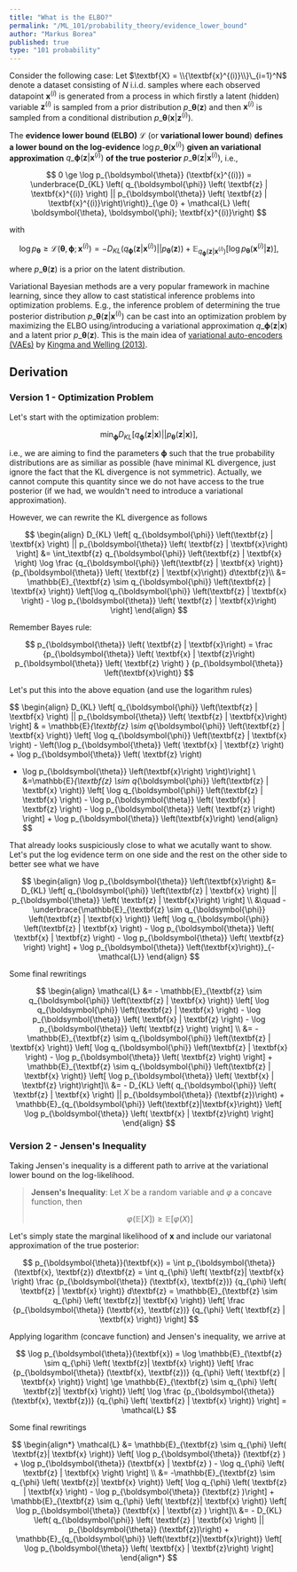 ```yaml
---
title: "What is the ELBO?"
permalink: "/ML_101/probability_theory/evidence_lower_bound"
author: "Markus Borea"
published: true
type: "101 probability"
---
```



Consider the following case:
Let $\textbf{X} = \\{\textbf{x}^{(i)}\\}\_{i=1}^N$ denote a dataset
consisting of $N$ i.i.d. samples where each observed datapoint
$\textbf{x}^{(i)}$ is generated from a process in which firstly a
latent (hidden) variable $\textbf{z}^{(i)}$ is sampled from a prior
distribution $p\_{\boldsymbol{\theta}} (\textbf{z})$ and then
$\textbf{x}^{(i)}$ is sampled from a conditional distribution
$p\_{\boldsymbol{\theta}} \left(\textbf{x} | \textbf{z}^{(i)}\right)$.

The **evidence lower bound (ELBO)** $\mathcal{L}$ (or **variational lower
bound**) **defines a lower bound on the log-evidence** $\log
p\_{\boldsymbol{\theta}}(\textbf{x}^{(i)})$ **given an variational
approximation** $q\_{\boldsymbol{\phi}} \left(\textbf{z} |
\textbf{x}^{(i)} \right)$ **of the true posterior**
$p\_{\boldsymbol{\theta}} \left( \textbf{z} |
\textbf{x}^{(i)}\right)$, i.e.,

$$
  0 \ge \log p_{\boldsymbol{\theta}} (\textbf{x}^{(i)}) = \underbrace{D_{KL} \left(
  q_{\boldsymbol{\phi}} \left( \textbf{z} | \textbf{x}^{(i)} \right)
  ||
  p_{\boldsymbol{\theta}} \left( \textbf{z} |
  \textbf{x}^{(i)}\right)\right)}_{\ge 0} + \mathcal{L} \left(
  \boldsymbol{\theta}, \boldsymbol{\phi}; \textbf{x}^{(i)}\right)
$$

with

$$
  \log p_{\boldsymbol{\theta}} \ge
  \mathcal{L} \left( \boldsymbol{\theta}, \boldsymbol{\phi};
  \textbf{x}^{(i)} \right) = - D_{KL} \left( q_{\boldsymbol{\phi}}
  \left( \textbf{z} | \textbf{x}^{(i)} \right) ||
  p_{\boldsymbol{\theta}} (\textbf{z})\right) +
  \mathbb{E}_{q_{\boldsymbol{\phi}}
  \left(\textbf{z}|\textbf{x}^{(i)}\right)} \left[ \log
  p_{\boldsymbol{\theta}} \left( \textbf{x}^{(i)} | \textbf{z}\right) \right],
$$

where $p\_{\boldsymbol{\theta}} (\textbf{z})$ is a prior on the latent
distribution.

Variational Bayesian methods are a very popular framework in machine
learning, since they allow to cast statistical inference problems into
optimization problems. E.g., the inference problem of determining the
true posterior distribution $p\_{\boldsymbol{\theta}} \left( \textbf{z} |
\textbf{x}^{(i)}\right)$ can be cast into an optimization problem by
maximizing the ELBO using/introducing a variational approximation
$q\_{\boldsymbol{\phi}} \left(\textbf{z} | \textbf{x} \right)$ and a
latent prior $p\_{\boldsymbol{\theta}} (\textbf{z})$. This is the main
idea of [variational auto-encoders
(VAEs)](https://borea17.github.io/paper_summaries/auto-encoding_variational_bayes)
by [Kingma and Welling (2013)](https://arxiv.org/abs/1312.6114).

## Derivation

### Version 1 - Optimization Problem

Let's start with the optimization problem:

$$
  \min_{\boldsymbol{\phi}} D_{KL} \left[ q_{\boldsymbol{\phi}} \left(\textbf{z} | \textbf{x} \right) || p_{\boldsymbol{\theta}} \left( \textbf{z} |
\textbf{x}\right) \right],
$$

i.e., we are aiming to find the parameters $\boldsymbol{\phi}$ such
that the true probability distributions are as similiar as possible
(have minimal KL divergence, just ignore the fact that the KL
divergence is not symmetric). Actually, we cannot compute this
quantity since we do not have access to the true posterior (if we had,
we wouldn't need to introduce a variational approximation).

However, we can rewrite the KL divergence as follows

$$
\begin{align}
D_{KL} \left[ q_{\boldsymbol{\phi}} \left(\textbf{z} | \textbf{x} \right) || p_{\boldsymbol{\theta}} \left( \textbf{z} |
\textbf{x}\right) \right] &= \int_\textbf{z}
q_{\boldsymbol{\phi}} \left(\textbf{z} | \textbf{x} \right) \log \frac
{q_{\boldsymbol{\phi}} \left(\textbf{z} | \textbf{x} \right)} {p_{\boldsymbol{\theta}} \left( \textbf{z} |
\textbf{x}\right)} d\textbf{z}\\
&= \mathbb{E}_{\textbf{z} \sim q_{\boldsymbol{\phi}} \left(\textbf{z}
| \textbf{x} \right)}
\left[\log q_{\boldsymbol{\phi}} \left(\textbf{z} | \textbf{x} \right) - \log p_{\boldsymbol{\theta}} \left( \textbf{z} |
\textbf{x}\right) \right]
\end{align}
$$

Remember Bayes rule:

$$
p_{\boldsymbol{\theta}} \left( \textbf{z} |
\textbf{x}\right) = \frac {p_{\boldsymbol{\theta}} \left( \textbf{x} |
\textbf{z}\right) p_{\boldsymbol{\theta}} \left( \textbf{z} \right)  }
{p_{\boldsymbol{\theta}} \left(\textbf{x}\right)}
$$

Let's put this into the above equation (and use the logarithm rules)

$$
\begin{align}
D_{KL} \left[ q_{\boldsymbol{\phi}} \left(\textbf{z} | \textbf{x} \right) || p_{\boldsymbol{\theta}} \left( \textbf{z} |
\textbf{x}\right) \right] & =  \mathbb{E}_{\textbf{z} \sim q_{\boldsymbol{\phi}} \left(\textbf{z}
| \textbf{x} \right)}
\left[ \log q_{\boldsymbol{\phi}} \left(\textbf{z} | \textbf{x}
\right) - \left(\log  p_{\boldsymbol{\theta}} \left( \textbf{x} |
\textbf{z} \right) + \log p_{\boldsymbol{\theta}} \left( \textbf{z} \right)
- \log p_{\boldsymbol{\theta}} \left(\textbf{x}\right)
 \right)\right] \\
 &=\mathbb{E}_{\textbf{z} \sim q_{\boldsymbol{\phi}} \left(\textbf{z}
| \textbf{x} \right)}
\left[ \log q_{\boldsymbol{\phi}} \left(\textbf{z} | \textbf{x}
\right) - \log  p_{\boldsymbol{\theta}} \left( \textbf{x} |
\textbf{z} \right) - \log p_{\boldsymbol{\theta}} \left( \textbf{z} \right)
\right] + \log p_{\boldsymbol{\theta}} \left(\textbf{x}\right)
\end{align}
$$

That already looks suspiciously close to what we acutally want to
show. Let's put the log evidence term on one side and the rest on the
other side to better see what we have

$$
\begin{align}
\log p_{\boldsymbol{\theta}} \left(\textbf{x}\right) &=  D_{KL} \left[ q_{\boldsymbol{\phi}} \left(\textbf{z} | \textbf{x} \right) || p_{\boldsymbol{\theta}} \left( \textbf{z} |
\textbf{x}\right) \right] \\
&\quad - \underbrace{\mathbb{E}_{\textbf{z} \sim q_{\boldsymbol{\phi}} \left(\textbf{z}
| \textbf{x} \right)}
\left[ \log q_{\boldsymbol{\phi}} \left(\textbf{z} | \textbf{x}
\right) - \log  p_{\boldsymbol{\theta}} \left( \textbf{x} |
\textbf{z} \right) - \log p_{\boldsymbol{\theta}} \left( \textbf{z} \right)
\right] + \log p_{\boldsymbol{\theta}} \left(\textbf{x}\right)}_{- \mathcal{L}}
\end{align}
$$

Some final rewritings

$$
\begin{align}
\mathcal{L} &= - \mathbb{E}_{\textbf{z} \sim q_{\boldsymbol{\phi}} \left(\textbf{z}
| \textbf{x} \right)}
\left[ \log q_{\boldsymbol{\phi}} \left(\textbf{z} | \textbf{x}
\right) - \log  p_{\boldsymbol{\theta}} \left( \textbf{x} |
\textbf{z} \right) - \log p_{\boldsymbol{\theta}} \left( \textbf{z} \right)
\right] \\
&= -\mathbb{E}_{\textbf{z} \sim q_{\boldsymbol{\phi}} \left(\textbf{z}
| \textbf{x} \right)}
\left[ \log q_{\boldsymbol{\phi}} \left(\textbf{z} | \textbf{x}
\right) - \log p_{\boldsymbol{\theta}} \left( \textbf{z} \right)
\right] + \mathbb{E}_{\textbf{z} \sim q_{\boldsymbol{\phi}} \left(\textbf{z}
| \textbf{x} \right)} \left[ \log  p_{\boldsymbol{\theta}} \left( \textbf{x} |
\textbf{z} \right)\right]\\
&= - D_{KL} \left( q_{\boldsymbol{\phi}}
  \left( \textbf{z} | \textbf{x} \right) ||
  p_{\boldsymbol{\theta}} (\textbf{z})\right) +
  \mathbb{E}_{q_{\boldsymbol{\phi}}
  \left(\textbf{z}|\textbf{x}\right)} \left[ \log
  p_{\boldsymbol{\theta}} \left( \textbf{x} | \textbf{z}\right) \right]
\end{align}
$$


### Version 2 - Jensen's Inequality

Taking Jensen's inequality is a different path to arrive at the variational
lower bound on the log-likelihood.

>**Jensen's Inequality**: Let $X$ be a random variable and $\varphi$ a concave function, then
>
>$$
>\varphi \Big(\mathbb{E} \left[ X \right] \Big) \ge \mathbb{E} \Big[ \varphi
>\left( X \right) \Big]
>$$


Let's simply state the marginal likelihood of $\textbf{x}$ and include our
variatonal approximation of the true posterior:

$$
p_{\boldsymbol{\theta}}(\textbf{x})
=  \int p_{\boldsymbol{\theta}} (\textbf{x}, \textbf{z}) d\textbf{z}
= \int q_{\phi} \left( \textbf{z}| \textbf{x} \right)
\frac {p_{\boldsymbol{\theta}} (\textbf{x}, \textbf{z})}
{q_{\phi} \left( \textbf{z} | \textbf{x} \right)} d\textbf{z} =
\mathbb{E}_{\textbf{z} \sim q_{\phi} \left( \textbf{z}| \textbf{x} \right)}
\left[
\frac {p_{\boldsymbol{\theta}} (\textbf{x}, \textbf{z})}
{q_{\phi} \left( \textbf{z} | \textbf{x} \right)} \right]
$$

Applying logarithm (concave function) and Jensen's inequality, we arrive at

$$
\log p_{\boldsymbol{\theta}}(\textbf{x}) = \log
\mathbb{E}_{\textbf{z} \sim q_{\phi} \left( \textbf{z}| \textbf{x} \right)}
\left[
\frac {p_{\boldsymbol{\theta}} (\textbf{x}, \textbf{z})}
{q_{\phi} \left( \textbf{z} | \textbf{x} \right)} \right] \ge
\mathbb{E}_{\textbf{z} \sim q_{\phi} \left( \textbf{z}| \textbf{x} \right)}
\left[ \log
\frac {p_{\boldsymbol{\theta}} (\textbf{x}, \textbf{z})}
{q_{\phi} \left( \textbf{z} | \textbf{x} \right)}
\right] = \mathcal{L}
$$

Some final rewritings

$$
\begin{align*}
\mathcal{L} &=
\mathbb{E}_{\textbf{z} \sim q_{\phi} \left( \textbf{z}| \textbf{x} \right)}
\left[ \log
p_{\boldsymbol{\theta}} (\textbf{z} )  + \log p_{\boldsymbol{\theta}}
(\textbf{x} | \textbf{z} )  - \log q_{\phi} \left( \textbf{z} | \textbf{x}
\right) \right] \\
&=
-\mathbb{E}_{\textbf{z} \sim q_{\phi} \left( \textbf{z}| \textbf{x} \right)}
\left[ \log q_{\phi} \left( \textbf{z} | \textbf{x}
\right) - \log
p_{\boldsymbol{\theta}} (\textbf{z} )\right]
+
\mathbb{E}_{\textbf{z} \sim q_{\phi} \left( \textbf{z}| \textbf{x} \right)}
\left[
\log
p_{\boldsymbol{\theta}} (\textbf{x} | \textbf{z} )
\right]\\
&= - D_{KL} \left( q_{\boldsymbol{\phi}}
  \left( \textbf{z} | \textbf{x} \right) ||
  p_{\boldsymbol{\theta}} (\textbf{z})\right) +
  \mathbb{E}_{q_{\boldsymbol{\phi}}
  \left(\textbf{z}|\textbf{x}\right)} \left[ \log
  p_{\boldsymbol{\theta}} \left( \textbf{x} | \textbf{z}\right) \right]
\end{align*}
$$
